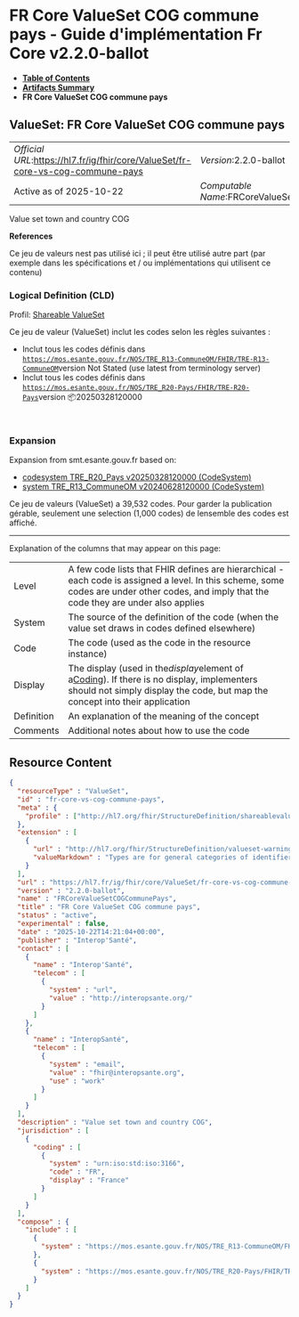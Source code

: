 # FR Core ValueSet COG commune pays - Guide d'implémentation Fr Core v2.2.0-ballot

* [**Table of Contents**](toc.md)
* [**Artifacts Summary**](artifacts.md)
* **FR Core ValueSet COG commune pays**

## ValueSet: FR Core ValueSet COG commune pays 

| | |
| :--- | :--- |
| *Official URL*:https://hl7.fr/ig/fhir/core/ValueSet/fr-core-vs-cog-commune-pays | *Version*:2.2.0-ballot |
| Active as of 2025-10-22 | *Computable Name*:FRCoreValueSetCOGCommunePays |

 
Value set town and country COG 

 **References** 

Ce jeu de valeurs nest pas utilisé ici ; il peut être utilisé autre part (par exemple dans les spécifications et / ou implémentations qui utilisent ce contenu)

### Logical Definition (CLD)

Profil: [Shareable ValueSet](http://hl7.org/fhir/R4/shareablevalueset.html)

Ce jeu de valeur (ValueSet) inclut les codes selon les règles suivantes :

* Inclut tous les codes définis dans [`https://mos.esante.gouv.fr/NOS/TRE_R13-CommuneOM/FHIR/TRE-R13-CommuneOM`](https://interop.esante.gouv.fr/terminologies/1.2.0/CodeSystem-TRE-R13-CommuneOM.html)version Not Stated (use latest from terminology server)
* Inclut tous les codes définis dans [`https://mos.esante.gouv.fr/NOS/TRE_R20-Pays/FHIR/TRE-R20-Pays`](https://interop.esante.gouv.fr/terminologies/1.2.0/CodeSystem-TRE-R20-Pays.html)version 📦20250328120000

 

### Expansion

Expansion from smt.esante.gouv.fr based on:

* [codesystem TRE_R20_Pays v20250328120000 (CodeSystem)](https://interop.esante.gouv.fr/terminologies/1.2.0/CodeSystem-TRE-R20-Pays.html)
* [system TRE_R13_CommuneOM v20240628120000 (CodeSystem)](https://interop.esante.gouv.fr/terminologies/1.2.0/CodeSystem-TRE-R13-CommuneOM.html)

Ce jeu de valeurs (ValueSet) a 39,532 codes. Pour garder la publication gérable, seulement une selection (1,000 codes) de lensemble des codes est affiché.

-------

 Explanation of the columns that may appear on this page: 

| | |
| :--- | :--- |
| Level | A few code lists that FHIR defines are hierarchical - each code is assigned a level. In this scheme, some codes are under other codes, and imply that the code they are under also applies |
| System | The source of the definition of the code (when the value set draws in codes defined elsewhere) |
| Code | The code (used as the code in the resource instance) |
| Display | The display (used in the*display*element of a[Coding](http://hl7.org/fhir/R4/datatypes.html#Coding)). If there is no display, implementers should not simply display the code, but map the concept into their application |
| Definition | An explanation of the meaning of the concept |
| Comments | Additional notes about how to use the code |



## Resource Content

```json
{
  "resourceType" : "ValueSet",
  "id" : "fr-core-vs-cog-commune-pays",
  "meta" : {
    "profile" : ["http://hl7.org/fhir/StructureDefinition/shareablevalueset"]
  },
  "extension" : [
    {
      "url" : "http://hl7.org/fhir/StructureDefinition/valueset-warning",
      "valueMarkdown" : "Types are for general categories of identifiers. See [the identifier registry](identifier-registry.html) for a list of common identifier systems"
    }
  ],
  "url" : "https://hl7.fr/ig/fhir/core/ValueSet/fr-core-vs-cog-commune-pays",
  "version" : "2.2.0-ballot",
  "name" : "FRCoreValueSetCOGCommunePays",
  "title" : "FR Core ValueSet COG commune pays",
  "status" : "active",
  "experimental" : false,
  "date" : "2025-10-22T14:21:04+00:00",
  "publisher" : "Interop'Santé",
  "contact" : [
    {
      "name" : "Interop'Santé",
      "telecom" : [
        {
          "system" : "url",
          "value" : "http://interopsante.org/"
        }
      ]
    },
    {
      "name" : "InteropSanté",
      "telecom" : [
        {
          "system" : "email",
          "value" : "fhir@interopsante.org",
          "use" : "work"
        }
      ]
    }
  ],
  "description" : "Value set town and country COG",
  "jurisdiction" : [
    {
      "coding" : [
        {
          "system" : "urn:iso:std:iso:3166",
          "code" : "FR",
          "display" : "France"
        }
      ]
    }
  ],
  "compose" : {
    "include" : [
      {
        "system" : "https://mos.esante.gouv.fr/NOS/TRE_R13-CommuneOM/FHIR/TRE-R13-CommuneOM"
      },
      {
        "system" : "https://mos.esante.gouv.fr/NOS/TRE_R20-Pays/FHIR/TRE-R20-Pays"
      }
    ]
  }
}

```
